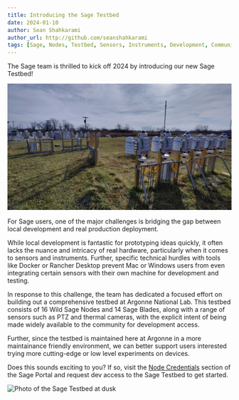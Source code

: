 ```yaml
---
title: Introducing the Sage Testbed
date: 2024-01-10
author: Sean Shahkarami
author_url: http://github.com/seanshahkarami
tags: [Sage, Nodes, Testbed, Sensors, Instruments, Development, Community]
---
```


The Sage team is thrilled to kick off 2024 by introducing our new Sage Testbed!

![Photo of the Sage Testbed](./img/sage-testbed/wide.jpg)

<!--truncate-->

For Sage users, one of the major challenges is bridging the gap between local development and real production deployment.

While local development is fantastic for prototyping ideas quickly, it often lacks the nuance and intricacy of real hardware, particularly when it comes to sensors and instruments. Further, specific technical hurdles with tools like Docker or Rancher Desktop prevent Mac or Windows users from even integrating certain sensors with their own machine for development and testing.

In response to this challenge, the team has dedicated a focused effort on building out a comprehensive testbed at Argonne National Lab. This testbed consists of 16 Wild Sage Nodes and 14 Sage Blades, along with a range of sensors such as PTZ and thermal cameras, with the explicit intent of being made widely available to the community for development access.

Further, since the testbed is maintained here at Argonne in a more maintainance friendly environment, we can better support users interested trying more cutting-edge or low level experiments on devices.

Does this sounds exciting to you? If so, visit the [Node Credentials](https://portal.sagecontinuum.org/account/access) section of the Sage Portal and request dev access to the Sage Testbed to get started.

![Photo of the Sage Testbed at dusk](./img/sage-testbed/sunset.jpg)

